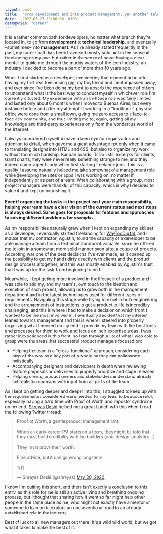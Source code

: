 ```yaml
---
layout: post
title:  "From development and into product management, yet another tale"
date:   2022-03-27 10:00:00 -0300
categories: 'career'
---
```


It is a rather common path for developers, no matter what branch they're located in, to go from **development** to **technical leadership**, and eventually –sometimes– into **management**. As I've already stated frequently in the past, my career path has been traversed mostly solo, not in the sense of freelancing on my own but rather in the sense of never having a clear mentor to guide me through the muddy waters of the tech industry, an industry I decided to become a part of more than 10 years ago.

When I first started as a developer, considering that moment to be after having my first real freelancing gig, my boyfriend and mentor passed away, and ever since I've been doing my best to absorb the experience of others to understand what is the best way to conduct myself in whichever role I'm currently situated. My experience with an in-house role was fairly limited and lasted only about 6 months when I moved to Buenos Aires, but every instance before and after my attempt at working in a "traditional" physical office were done from a small town, giving me zero access to a face-to-face dev community, and thus limiting me to, again, getting all my knowledge and third-party experiences only from the wonderous world of the Internet.

I always considered myself to have a keen eye for organization and attention to detail, which gave me a great advantage not only when it came to translating designs into HTML and CSS, but also to organize my work without too much hardship. Kanban boards, ToDo lists, excerpts for clients, Gantt charts, they were never really something strange to me, and they indeed came super handy when first starting freelance jobs. This is a quality I assume naturally helped me take somewhat of a management role while developing the sites or apps I was working on, no matter if independently or as part of a team. When collaborating with a group, most project managers were thankful of this capacity, which is why I decided to value it and kept on nourishing it.

#### Even if organizing the tasks in the project isn't your main responsibility, helping your team have a clear vision of the current status and next steps is always desired. Same goes for proposals for features and approaches to solving different problems, for example.

As my responsibilities naturally grew when I kept on expanding my skillset as a developer, I eventually started freelancing for [WayTooDigital](https://waytoodigital.com/), and I induce that my contractor, Agustín, found the capacity of a developer to be able manage a team from a technical standpoint valuable, since he offered me to join in a somewhat more solid manner soon after a couple of projects. Accepting was one of the best decisions I've ever made, as it opened up the possibility to get my hands dirty directly with clients and the product design process altogether, and this was mostly enabled by Agustín's trust that I was up for the task from beginning to end.

Meanwhile, I kept getting more involved in the lifecycle of a product and I was able to add my, and my team's, own touch to the ideation and execution of each project, allowing us to grow both in the management department and in the latest technologies used for different types of requirements. Navigating this stage while trying to excel in both engineering and the arrangements of instructions to get a product to life is incredibly challenging, and this is where I had to make a decision on which front I wanted to be the most involved in. I eventually decided that my interest leaned towards management and this is where I steered into properly organizing what I needed on my end to provide my team with the best tools and processes for them to work and focus on their expertise areas. I was rather inexperienced in this front, so I ran through a list of what I was able to grasp were the areas that successful product managers focused on:

- Helping the team in a "cross-functional" approach, considering each step of the way as a key part of a whole so they can collaborate holistically
- Accompanying designers and developers in depth when reviewing feature proposals or deliveries to properly prioritize and stage releases
- Helping clients, product owners and stakeholders understand already set realistic roadmaps with input from all parts of the team

As I kept on getting deeper and deeper into this, I struggled to keep up with the requirements *I* considered were needed for my team to be successful, especially having a hard time with Proof of Worth and impostor syndrome on my end. [Shreyas Doshi](https://twitter.com/shreyas/) helped me a great bunch with this when I read the following Twitter thread:

<blockquote class="twitter-tweet"><p lang="en" dir="ltr">Proof of Worth, a gentle product management rant:<br><br>When an early-career PM starts on a team, they might be told that they must build credibility with the builders (eng, design, analytics…)<br><br>They must prove their worth.<br><br>Fine advice, but it can go wrong long-term.<br><br>1/11</p>&mdash; Shreyas Doshi (@shreyas) <a href="https://twitter.com/shreyas/status/1266797669088804865?ref_src=twsrc%5Etfw">May 30, 2020</a></blockquote> <script async src="https://platform.twitter.com/widgets.js" charset="utf-8"></script>

I know I'm cutting this short, and there isn't exactly a conclusion to this entry, as this role for me is still an active living and breathing ongoing process, but I thought that sharing how it went so far might help other people in the same place as me, who might not exactly have a mentor or someone to lean on to explore an unconventional road to an already established role in the industry. 

Best of luck to all new managers out there! It's a wild wild world, but we got what it takes to make the best of it.